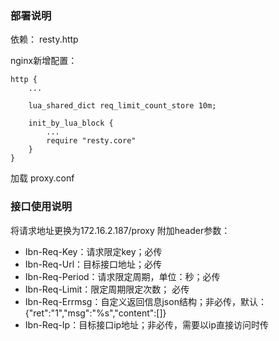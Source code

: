 ### 部署说明
依赖：
resty.http

nginx新增配置：
```
http {
    ...
    
    lua_shared_dict req_limit_count_store 10m;
    
    init_by_lua_block {
        ...
        require "resty.core"
    }
}
```

加载 proxy.conf


### 接口使用说明
将请求地址更换为172.16.2.187/proxy
附加header参数：
- Ibn-Req-Key：请求限定key；必传
- Ibn-Req-Url：目标接口地址；必传
- Ibn-Req-Period：请求限定周期，单位：秒；必传
- Ibn-Req-Limit：限定周期限定次数； 必传
- Ibn-Req-Errmsg：自定义返回信息json结构；非必传，默认：{\"ret\":\"1\",\"msg\":\"%s\",\"content\":[]}
- Ibn-Req-Ip：目标接口ip地址；非必传，需要以ip直接访问时传